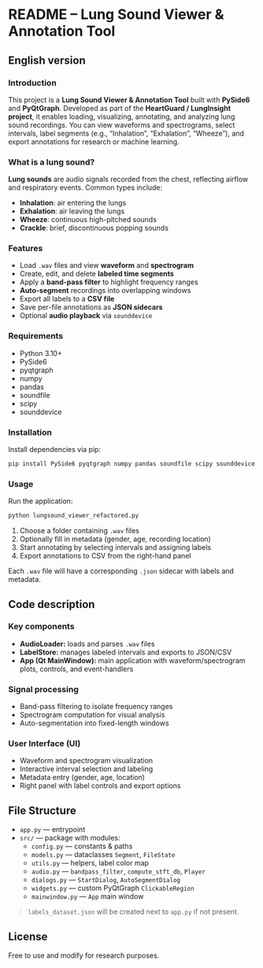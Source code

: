 # README – Lung Sound Viewer & Annotation Tool

## English version

### Introduction
This project is a **Lung Sound Viewer & Annotation Tool** built with **PySide6** and **PyQtGraph**.
Developed as part of the **HeartGuard / LungInsight project**, it enables loading, visualizing, annotating, and analyzing lung sound recordings. You can view waveforms and spectrograms, select intervals, label segments (e.g., “Inhalation”, “Exhalation”, “Wheeze”), and export annotations for research or machine learning.

### What is a lung sound?
**Lung sounds** are audio signals recorded from the chest, reflecting airflow and respiratory events.
Common types include:
- **Inhalation**: air entering the lungs
- **Exhalation**: air leaving the lungs
- **Wheeze**: continuous high-pitched sounds
- **Crackle**: brief, discontinuous popping sounds

### Features
- Load `.wav` files and view **waveform** and **spectrogram**
- Create, edit, and delete **labeled time segments**
- Apply a **band-pass filter** to highlight frequency ranges
- **Auto-segment** recordings into overlapping windows
- Export all labels to a **CSV file**
- Save per-file annotations as **JSON sidecars**
- Optional **audio playback** via `sounddevice`

### Requirements
- Python 3.10+
- PySide6
- pyqtgraph
- numpy
- pandas
- soundfile
- scipy
- sounddevice

### Installation
Install dependencies via pip:
```bash
pip install PySide6 pyqtgraph numpy pandas soundfile scipy sounddevice
```

### Usage
Run the application:
```bash
python lungsound_viewer_refactored.py
```
1. Choose a folder containing `.wav` files
2. Optionally fill in metadata (gender, age, recording location)
3. Start annotating by selecting intervals and assigning labels
4. Export annotations to CSV from the right-hand panel

Each `.wav` file will have a corresponding `.json` sidecar with labels and metadata.

## Code description

### Key components
- **AudioLoader:** loads and parses `.wav` files
- **LabelStore:** manages labeled intervals and exports to JSON/CSV
- **App (Qt MainWindow):** main application with waveform/spectrogram plots, controls, and event-handlers

### Signal processing
- Band-pass filtering to isolate frequency ranges
- Spectrogram computation for visual analysis
- Auto-segmentation into fixed-length windows

### User Interface (UI)
- Waveform and spectrogram visualization
- Interactive interval selection and labeling
- Metadata entry (gender, age, location)
- Right panel with label controls and export options

## File Structure
- `app.py` — entrypoint
- `src/` — package with modules:
  - `config.py` — constants & paths
  - `models.py` — dataclasses `Segment`, `FileState`
  - `utils.py` — helpers, label color map
  - `audio.py` — `bandpass_filter`, `compute_stft_db`, `Player`
  - `dialogs.py` — `StartDialog`, `AutoSegmentDialog`
  - `widgets.py` — custom PyQtGraph `ClickableRegion`
  - `mainwindow.py` — `App` main window

> `labels_dataset.json` will be created next to `app.py` if not present.

## License
Free to use and modify for research purposes.
